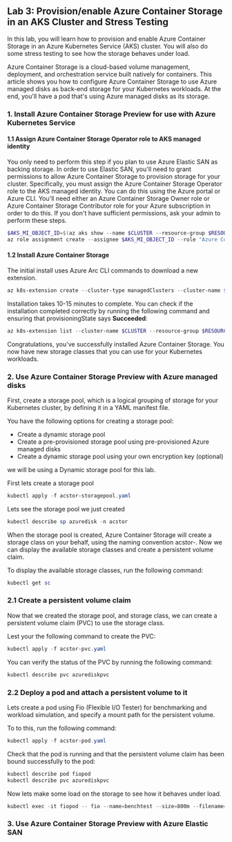 ## Lab 3: Provision/enable Azure Container Storage in an AKS Cluster and Stress Testing

In this lab, you will learn how to provision and enable Azure Container Storage in an Azure Kubernetes Service (AKS) cluster. You will also do some stress testing to see how the storage behaves under load.

Azure Container Storage is a cloud-based volume management, deployment, and orchestration service built natively for containers. This article shows you how to configure Azure Container Storage to use Azure managed disks as back-end storage for your Kubernetes workloads. At the end, you'll have a pod that's using Azure managed disks as its storage.

### 1. Install Azure Container Storage Preview for use with Azure Kubernetes Service

#### 1.1 Assign Azure Container Storage Operator role to AKS managed identity
You only need to perform this step if you plan to use Azure Elastic SAN as backing storage. In order to use Elastic SAN, you'll need to grant permissions to allow Azure Container Storage to provision storage for your cluster. Specifically, you must assign the Azure Container Storage Operator role to the AKS managed identity. You can do this using the Azure portal or Azure CLI. You'll need either an Azure Container Storage Owner role or Azure Container Storage Contributor role for your Azure subscription in order to do this. If you don't have sufficient permissions, ask your admin to perform these steps.

```powershell
$AKS_MI_OBJECT_ID=$(az aks show --name $CLUSTER --resource-group $RESOURCE_GROUP --query "identityProfile.kubeletidentity.objectId" -o tsv)
az role assignment create --assignee $AKS_MI_OBJECT_ID --role "Azure Container Storage Operator" --scope "/subscriptions/$SUBSCRIPTION_ID"
```

#### 1.2 Install Azure Container Storage

The initial install uses Azure Arc CLI commands to download a new extension.

```powershell
az k8s-extension create --cluster-type managedClusters --cluster-name $CLUSTER --resource-group $RESOURCE_GROUP --name "azurecontainerstorage" --extension-type microsoft.azurecontainerstorage --scope cluster --release-train stable --release-namespace acstor
```

Installation takes 10-15 minutes to complete. You can check if the installation completed correctly by running the following command and ensuring that provisioningState says **Succeeded**:

```powershell
az k8s-extension list --cluster-name $CLUSTER --resource-group $RESOURCE_GROUP --cluster-type managedClusters
```

Congratulations, you've successfully installed Azure Container Storage. You now have new storage classes that you can use for your Kubernetes workloads.

### 2. Use Azure Container Storage Preview with Azure managed disks

First, create a storage pool, which is a logical grouping of storage for your Kubernetes cluster, by defining it in a YAML manifest file.

You have the following options for creating a storage pool:

- Create a dynamic storage pool
- Create a pre-provisioned storage pool using pre-provisioned Azure managed disks
- Create a dynamic storage pool using your own encryption key (optional)

we will be using a Dynamic storage pool for this lab.

First lets create a storage pool

```powershell
kubectl apply -f acstor-storagepool.yaml
```

Lets see the storage pool we just created

```powershell
kubectl describe sp azuredisk -n acstor
```

When the storage pool is created, Azure Container Storage will create a storage class on your behalf, using the naming convention acstor-<storage-pool-name>. Now we can display the available storage classes and create a persistent volume claim.

To display the available storage classes, run the following command:

```powershell
kubectl get sc 
```

### 2.1 Create a persistent volume claim

Now that we created the storage pool, and storage class, we can create a persistent volume claim (PVC) to use the storage class. 

Lest your the following command to create the PVC:

```powershell
kubectl apply -f acstor-pvc.yaml
```
You can verify the status of the PVC by running the following command:

```powershell
kubectl describe pvc azurediskpvc
```

### 2.2 Deploy a pod and attach a persistent volume to it

Lets create a pod using Fio (Flexible I/O Tester) for benchmarking and workload simulation, and specify a mount path for the persistent volume.

To to this, run the following command:

```powershell
kubectl apply -f acstor-pod.yaml
```

Check that the pod is running and that the persistent volume claim has been bound successfully to the pod:

```powershell
kubectl describe pod fiopod
kubectl describe pvc azurediskpvc
```

Now lets make some load on the storage to see how it behaves under load.

```powershell
kubectl exec -it fiopod -- fio --name=benchtest --size=800m --filename=/volume/test --direct=1 --rw=randrw --ioengine=libaio --bs=4k --iodepth=16 --numjobs=8 --time_based --runtime=60
```

### 3. Use Azure Container Storage Preview with Azure Elastic SAN

